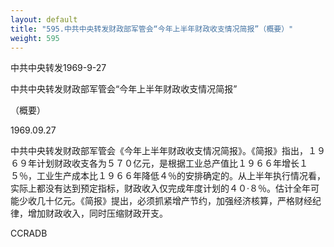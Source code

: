 ```yaml
---
layout: default
title: "595.中共中央转发财政部军管会“今年上半年财政收支情况简报”（概要）"
weight: 595
---
```


中共中央转发1969-9-27

中共中央转发财政部军管会“今年上半年财政收支情况简报”

（概要）

1969.09.27

中共中央转发财政部军管会《今年上半年财政收支情况简报》。《简报》指出，１９６９年计划财政收支各为５７０亿元，是根据工业总产值比１９６６年增长１５％，工业生产成本比１９６６年降低４％的安排确定的。从上半年执行情况看，实际上都没有达到预定指标，财政收入仅完成年度计划的４０·８％。估计全年可能少收几十亿元。《简报》提出，必须抓紧增产节约，加强经济核算，严格财经纪律，增加财政收入，同时压缩财政开支。

CCRADB

